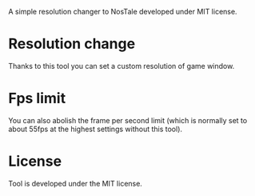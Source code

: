 A simple resolution changer to NosTale developed under MIT license.

# Resolution change
Thanks to this tool you can set a custom resolution of game window.

# Fps limit
You can also abolish the frame per second limit (which is normally set to about 55fps at the highest settings without this tool).

# License
Tool is developed under the MIT license.